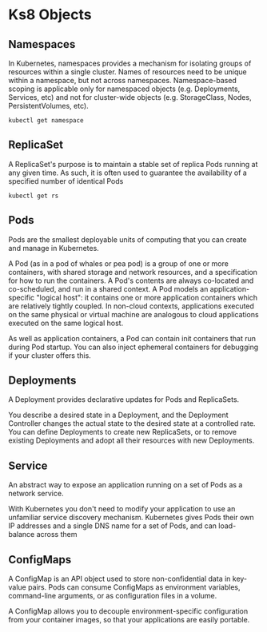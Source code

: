 # Ks8 Objects



## Namespaces



In Kubernetes, namespaces provides a mechanism for isolating groups of resources within a single cluster. Names of resources need to be unique within a namespace, but not across namespaces. Namespace-based scoping is applicable only for namespaced objects (e.g. Deployments, Services, etc) and not for cluster-wide objects (e.g. StorageClass, Nodes, PersistentVolumes, etc).



`kubectl get namespace`



## ReplicaSet



A ReplicaSet's purpose is to maintain a stable set of replica Pods running at any given time. As such, it is often used to guarantee the availability of a specified number of identical Pods



`kubectl get rs`



## Pods



Pods are the smallest deployable units of computing that you can create and manage in Kubernetes.



A Pod (as in a pod of whales or pea pod) is a group of one or more containers, with shared storage and network resources, and a specification for how to run the containers. A Pod's contents are always co-located and co-scheduled, and run in a shared context. A Pod models an application-specific "logical host": it contains one or more application containers which are relatively tightly coupled. In non-cloud contexts, applications executed on the same physical or virtual machine are analogous to cloud applications executed on the same logical host.



As well as application containers, a Pod can contain init containers that run during Pod startup. You can also inject ephemeral containers for debugging if your cluster offers this.



## Deployments



A Deployment provides declarative updates for Pods and ReplicaSets.



You describe a desired state in a Deployment, and the Deployment Controller changes the actual state to the desired state at a controlled rate. You can define Deployments to create new ReplicaSets, or to remove existing Deployments and adopt all their resources with new Deployments.



## Service



An abstract way to expose an application running on a set of Pods as a network service.

With Kubernetes you don't need to modify your application to use an unfamiliar service discovery mechanism. Kubernetes gives Pods their own IP addresses and a single DNS name for a set of Pods, and can load-balance across them



## ConfigMaps



A ConfigMap is an API object used to store non-confidential data in key-value pairs. Pods can consume ConfigMaps as environment variables, command-line arguments, or as configuration files in a volume.



A ConfigMap allows you to decouple environment-specific configuration from your container images, so that your applications are easily portable.

